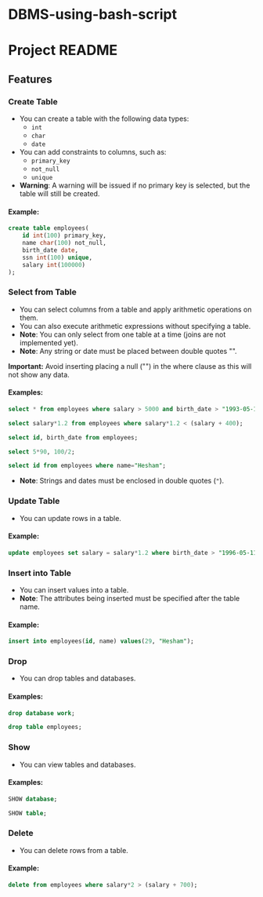 # DBMS-using-bash-script
# Project README

## Features

### Create Table
- You can create a table with the following data types:
  - `int`
  - `char`
  - `date`
- You can add constraints to columns, such as:
  - `primary_key`
  - `not_null`
  - `unique`
- **Warning**: A warning will be issued if no primary key is selected, but the table will still be created.

#### Example:
```sql
create table employees(
    id int(100) primary_key,
    name char(100) not_null,
    birth_date date,
    ssn int(100) unique,
    salary int(100000)
);
```

### Select from Table
- You can select columns from a table and apply arithmetic operations on them.
- You can also execute arithmetic expressions without specifying a table.
- **Note**: You can only select from one table at a time (joins are not implemented yet).
- **Note**: Any string or date must be placed between double quotes "".

**Important:** Avoid inserting placing a null ("") in the where clause as this will not show any data.

#### Examples:
```sql
select * from employees where salary > 5000 and birth_date > "1993-05-11";

select salary*1.2 from employees where salary*1.2 < (salary + 400);

select id, birth_date from employees;

select 5*90, 100/2;

select id from employees where name="Hesham";
```
- **Note**: Strings and dates must be enclosed in double quotes (`"`).

### Update Table
- You can update rows in a table.

#### Example:
```sql
update employees set salary = salary*1.2 where birth_date > "1996-05-11";
```

### Insert into Table
- You can insert values into a table.
- **Note**: The attributes being inserted must be specified after the table name.

#### Example:
```sql
insert into employees(id, name) values(29, "Hesham");
```

### Drop
- You can drop tables and databases.

#### Examples:
```sql
drop database work;

drop table employees;
```

### Show
- You can view tables and databases.

#### Examples:
```sql
SHOW database;

SHOW table;
```

### Delete
- You can delete rows from a table.

#### Example:
```sql
delete from employees where salary*2 > (salary + 700);
```

